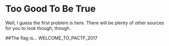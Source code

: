 # Too Good To Be True
Well, I guess the first problem is here. There will be plenty of other sources for you to look though, though.

##The flag is...
WELCOME_TO_PACTF_2017
